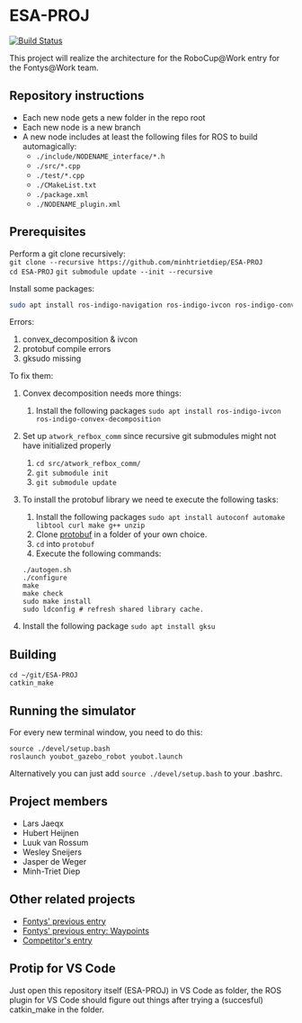 # ESA-PROJ

[![Build Status](https://travis-ci.org/minhtrietdiep/ESA-PROJ.svg?branch=master)](https://travis-ci.org/minhtrietdiep/ESA-PROJ)

This project will realize the architecture for the RoboCup@Work entry for the Fontys@Work team.

## Repository instructions

* Each new node gets a new folder in the repo root
* Each new node is a new branch
* A new node includes at least the following files for ROS to build automagically:
  * `./include/NODENAME_interface/*.h`
  * `./src/*.cpp`
  * `./test/*.cpp`
  * `./CMakeList.txt`
  * `./package.xml`
  * `./NODENAME_plugin.xml`

## Prerequisites

Perform a git clone recursively:  
`git clone --recursive https://github.com/minhtrietdiep/ESA-PROJ`  
`cd ESA-PROJ`
`git submodule update --init --recursive`

Install some packages:
```sh
sudo apt install ros-indigo-navigation ros-indigo-ivcon ros-indigo-convex-decomposition ros-indogo-object-recognition-msgs ros-indigo-moveit-commander autoconf automake libtool curl make g++ unzip gksu
```

Errors:

1. convex_decomposition & ivcon
2. protobuf compile errors
3. gksudo missing

To fix them:

1. Convex decomposition needs more things:
   1. Install the following packages `sudo apt install ros-indigo-ivcon ros-indigo-convex-decomposition`

2. Set up `atwork_refbox_comm` since recursive git submodules might not have initialized properly
   1. `cd src/atwork_refbox_comm/`
   2. `git submodule init`
   3. `git submodule update`

3. To install the protobuf library we need te execute the following tasks:
   1. Install the following packages `sudo apt install autoconf automake libtool curl make g++ unzip`
   2. Clone [protobuf](https://github.com/google/protobuf) in a folder of your own choice.
   3. `cd` into `protobuf`
   4. Execute the following commands:  
   ```
   ./autogen.sh  
   ./configure  
   make  
   make check  
   sudo make install  
   sudo ldconfig # refresh shared library cache.  
   ```
4. Install the following package `sudo apt install gksu`

## Building

`cd ~/git/ESA-PROJ`  
`catkin_make`

## Running the simulator

For every new terminal window, you need to do this:

`source ./devel/setup.bash`  
`roslaunch youbot_gazebo_robot youbot.launch`

Alternatively you can just add `source ./devel/setup.bash` to your .bashrc.

## Project members

* Lars Jaeqx
* Hubert Heijnen
* Luuk van Rossum
* Wesley Sneijers
* Jasper de Weger
* Minh-Triet Diep

## Other related projects
* [Fontys' previous entry](https://github.com/Youbotfontysatwork/youbot_fontys)
* [Fontys' previous entry: Waypoints](https://github.com/BasB1/youbot_interface)
* [Competitor's entry](https://github.com/mas-group/robocup-at-work)

## Protip for VS Code

Just open this repository itself (ESA-PROJ) in VS Code as folder, the ROS plugin for VS Code should figure out things after trying a (succesful) catkin_make in the folder.
